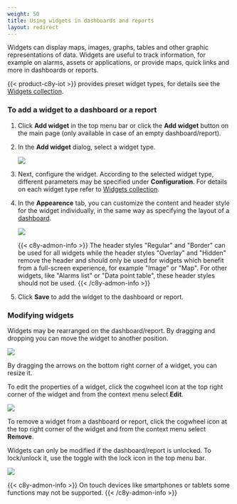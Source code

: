 ```yaml
---
weight: 50
title: Using widgets in dashboards and reports
layout: redirect
---
```


Widgets can display maps, images, graphs, tables and other graphic representations of data. Widgets are useful to track information, for example on alarms, assets or applications, or provide maps, quick links and more in dashboards or reports.

{{< product-c8y-iot >}} provides preset widget types, for details see the [Widgets collection](#widgets-collection).

<a name="adding-widgets"></a>
### To add a widget to a dashboard or a report

1. Click **Add widget** in the top menu bar or click the **Add widget** button on the main page (only available in case of an empty dashboard/report).

2. In the **Add widget** dialog, select a widget type.

	<img src="/images/users-guide/cockpit/cockpit-widget-add.png" name="Add widget">

3. Next, configure the widget. According to the selected widget type, different parameters may be specified under **Configuration**. For details on each widget type refer to [Widgets collection](#widgets-collection).

4. In the **Appearence** tab, you can customize the content and header style for the widget individually, in the same way as specifying the layout of a [dashboard](#creating-dashboards).

	<img src="/images/users-guide/cockpit/cockpit-widget-appearance.png" name="Add widget">

	{{< c8y-admon-info >}}
The header styles "Regular" and "Border" can be used for all widgets while the header styles "Overlay" and "Hidden" remove the header and should only be used for widgets which benefit from a full-screen experience, for example "Image" or "Map". For other widgets, like "Alarms list" or "Data point table", these header styles should not be used.
	{{< /c8y-admon-info >}}

5. Click **Save** to add the widget to the dashboard or report.

<a name="modifying-widgets"></a>
### Modifying widgets

Widgets may be rearranged on the dashboard/report. By dragging and dropping you can move the widget to another position.

<img src="/images/users-guide/cockpit/cockpit-dashboard-widgets.png" name="Arrange widgets"/>

By dragging the arrows on the bottom right corner of a widget, you can resize it.

To edit the properties of a widget, click the cogwheel icon at the top right corner of the widget and from the context menu select **Edit**.

<img src="/images/users-guide/cockpit/cockpit-dashboard-widget-menu.png" name="Edit widget"/>

To remove a widget from a dashboard or report, click the cogwheel icon at the top right corner of the widget and from the context menu select **Remove**.

Widgets can only be modified if the dashboard/report is unlocked. To lock/unlock it, use the toggle with the lock icon in the top menu bar.

<img src="/images/users-guide/cockpit/cockpit-dashboard-lock.png" name="Lock dashboard"/>

{{< c8y-admon-info >}}
On touch devices like smartphones or tablets some functions may not be supported.
{{< /c8y-admon-info >}}

